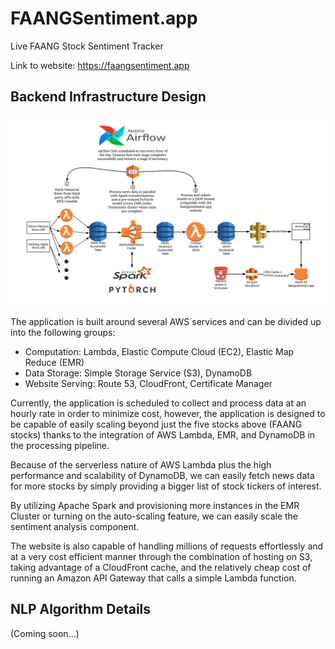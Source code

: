 # FAANGSentiment.app

Live FAANG Stock Sentiment Tracker

Link to website: https://faangsentiment.app

## Backend Infrastructure Design

![Backend Infrastructure Design Img: ](website/images/backend_design.svg "Backend Infrastructure Design")

The application is built around several AWS services and can be divided up into the following groups:

* Computation: Lambda, Elastic Compute Cloud (EC2), Elastic Map Reduce (EMR)
* Data Storage: Simple Storage Service (S3), DynamoDB
* Website Serving: Route 53, CloudFront, Certificate Manager

Currently, the application is scheduled to collect and process data at an hourly rate in order to minimize cost, however, the application is designed to be capable of easily scaling beyond just the five stocks above (FAANG stocks) thanks to the integration of AWS Lambda, EMR, and DynamoDB in the processing pipeline.

Because of the serverless nature of AWS Lambda plus the high performance and scalability of DynamoDB, we can easily fetch news data for more stocks by simply providing a bigger list of stock tickers of interest.

By utilizing Apache Spark and provisioning more instances in the EMR Cluster or turning on the auto-scaling feature, we can easily scale the sentiment analysis component.

The website is also capable of handling millions of requests effortlessly and at a very cost efficient manner through the combination of hosting on S3, taking advantage of a CloudFront cache, and the relatively cheap cost of running an Amazon API Gateway that calls a simple Lambda function.

## NLP Algorithm Details

(Coming soon...)